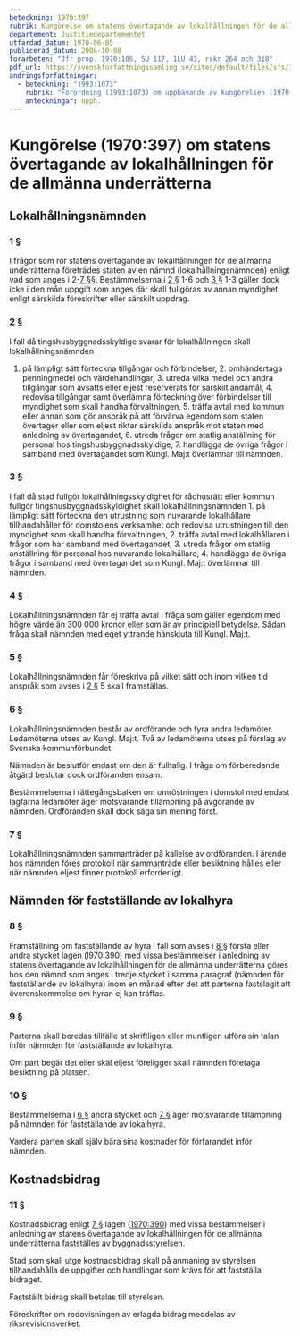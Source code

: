 ```yaml
---
beteckning: 1970:397
rubrik: Kungörelse om statens övertagande av lokalhållningen för de allmänna underrätterna
departement: Justitiedepartementet
utfardad_datum: 1970-06-05
publicerad_datum: 2008-10-08
forarbeten: "Jfr prop. 1970:106, SU 117, 1LU 43, rskr 264 och 318"
pdf_url: https://svenskforfattningssamling.se/sites/default/files/sfs/1970-06/SFS1970-397.pdf
andringsforfattningar:
  - beteckning: "1993:1073"
    rubrik: "Förordning (1993:1073) om upphävande av kungörelsen (1970:397) om statens övertaganade av lokalhållningen för de allmänna underrätterna"
    anteckningar: upph.
---
```


# Kungörelse (1970:397) om statens övertagande av lokalhållningen för de allmänna underrätterna

## Lokalhållningsnämnden

### 1 §

I frågor som rör statens övertagande av lokalhållningen för de allmänna underrätterna företrädes staten av en nämnd (lokalhållningsnämnden) enligt vad som anges i 2-[7 §](#7)§. Bestämmelserna i [2 §](#2) 1-6 och [3 §](#3) 1-3 gäller dock icke i den mån uppgift som anges där skall fullgöras av annan myndighet enligt särskilda föreskrifter eller särskilt uppdrag.

### 2 §

I fall då tingshusbyggnadsskyldige svarar för lokalhållningen skall lokalhållningsnämnden

1. på lämpligt sätt förteckna tillgångar och förbindelser, 2. omhändertaga penningmedel och värdehandlingar, 3. utreda vilka medel och andra tillgångar som avsatts eller eljest reserverats för särskilt ändamål, 4. redovisa tillgångar samt överlämna förteckning över förbindelser till myndighet som skall handha förvaltningen, 5. träffa avtal med kommun eller annan som gör anspråk på att förvärva egendom som staten övertager eller som eljest riktar särskilda anspråk mot staten med anledning av övertagandet, 6. utreda frågor om statlig anställning för personal hos tingshusbyggnadsskyldige, 7. handlägga de övriga frågor i samband med övertagandet som Kungl. Maj:t överlämnar till nämnden.

### 3 §

I fall då stad fullgör lokalhållningsskyldighet för rådhusrätt eller kommun fullgör tingshusbyggnadsskyldighet skall lokalhållningsnämnden 1. på lämpligt sätt förteckna den utrustning som nuvarande lokalhållare tillhandahåller för domstolens verksamhet och redovisa utrustningen till den myndighet som skall handha förvaltningen, 2. träffa avtal med lokalhållaren i frågor som har samband med övertagandet, 3. utreda frågor om statlig anställning för personal hos nuvarande lokalhållare, 4. handlägga de övriga frågor i samband med övertagandet som Kungl. Maj:t överlämnar till nämnden.

### 4 §

Lokalhållningsnämnden får ej träffa avtal i fråga som gäller egendom med högre värde än 300 000 kronor eller som är av principiell betydelse. Sådan fråga skall nämnden med eget yttrande hänskjuta till Kungl. Maj:t.

### 5 §

Lokalhållningsnämnden får föreskriva på vilket sätt och inom vilken tid anspråk som avses i [2 §](#2) 5 skall framställas.

### 6 §

Lokalhållningsnämnden består av ordförande och fyra andra ledamöter. Ledamöterna utses av Kungl. Maj:t. Två av ledamöterna utses på förslag av Svenska kommunförbundet.

Nämnden är beslutför endast om den är fulltalig. I fråga om förberedande åtgärd beslutar dock ordföranden ensam.

Bestämmelserna i rättegångsbalken om omröstningen i domstol med endast lagfarna ledamöter äger motsvarande tillämpning på avgörande av nämnden. Ordföranden skall dock säga sin mening först.

### 7 §

Lokalhållningsnämnden sammanträder på kallelse av ordföranden. I ärende hos nämnden föres protokoll när sammanträde eller besiktning hålles eller när nämnden eljest finner protokoll erforderligt.

## Nämnden för fastställande av lokalhyra

### 8 §

Framställning om fastställande av hyra i fall som avses i [8 §](#8) första eller andra stycket lagen (l970:390) med vissa bestämmelser i anledning av statens övertagande av lokalhållningen för de allmänna underrätterna göres hos den nämnd som anges i tredje stycket i samma paragraf (nämnden för fastställande av lokalhyra) inom en månad efter det att parterna fastslagit att överenskommelse om hyran ej kan träffas.

### 9 §

Parterna skall beredas tillfälle at skriftligen eller muntligen utföra sin talan inför nämnden för fastställande av lokalhyra.

Om part begär det eller skäl eljest föreligger skall nämnden företaga besiktning på platsen.

### 10 §

Bestämmelserna i [6 §](#6) andra stycket och [7 §](#7) äger motsvarande tillämpning på nämnden för fastställande av lokalhyra.

Vardera parten skall själv bära sina kostnader för förfarandet inför nämnden.

## Kostnadsbidrag

### 11 §

Kostnadsbidrag enligt [7 §](#7) lagen ([1970:390](https://selex.se/eli/sfs/1970/390)) med vissa bestämmelser i anledning av statens övertagande av lokalhållningen för de allmänna underrätterna fastställes av byggnadsstyrelsen.

Stad som skall utge kostnadsbidrag skall på anmaning av styrelsen tillhandahålla de uppgifter och handlingar som krävs för att fastställa bidraget.

Fastställt bidrag skall betalas till styrelsen.

Föreskrifter om redovisningen av erlagda bidrag meddelas av riksrevisionsverket.